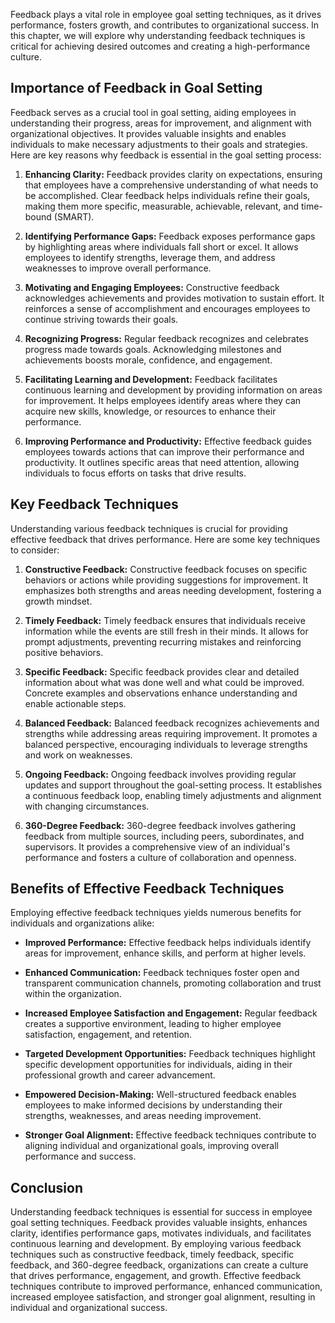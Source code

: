 
Feedback plays a vital role in employee goal setting techniques, as it drives performance, fosters growth, and contributes to organizational success. In this chapter, we will explore why understanding feedback techniques is critical for achieving desired outcomes and creating a high-performance culture.

**Importance of Feedback in Goal Setting**
------------------------------------------

Feedback serves as a crucial tool in goal setting, aiding employees in understanding their progress, areas for improvement, and alignment with organizational objectives. It provides valuable insights and enables individuals to make necessary adjustments to their goals and strategies. Here are key reasons why feedback is essential in the goal setting process:

1. **Enhancing Clarity:** Feedback provides clarity on expectations, ensuring that employees have a comprehensive understanding of what needs to be accomplished. Clear feedback helps individuals refine their goals, making them more specific, measurable, achievable, relevant, and time-bound (SMART).

2. **Identifying Performance Gaps:** Feedback exposes performance gaps by highlighting areas where individuals fall short or excel. It allows employees to identify strengths, leverage them, and address weaknesses to improve overall performance.

3. **Motivating and Engaging Employees:** Constructive feedback acknowledges achievements and provides motivation to sustain effort. It reinforces a sense of accomplishment and encourages employees to continue striving towards their goals.

4. **Recognizing Progress:** Regular feedback recognizes and celebrates progress made towards goals. Acknowledging milestones and achievements boosts morale, confidence, and engagement.

5. **Facilitating Learning and Development:** Feedback facilitates continuous learning and development by providing information on areas for improvement. It helps employees identify areas where they can acquire new skills, knowledge, or resources to enhance their performance.

6. **Improving Performance and Productivity:** Effective feedback guides employees towards actions that can improve their performance and productivity. It outlines specific areas that need attention, allowing individuals to focus efforts on tasks that drive results.

**Key Feedback Techniques**
---------------------------

Understanding various feedback techniques is crucial for providing effective feedback that drives performance. Here are some key techniques to consider:

1. **Constructive Feedback:** Constructive feedback focuses on specific behaviors or actions while providing suggestions for improvement. It emphasizes both strengths and areas needing development, fostering a growth mindset.

2. **Timely Feedback:** Timely feedback ensures that individuals receive information while the events are still fresh in their minds. It allows for prompt adjustments, preventing recurring mistakes and reinforcing positive behaviors.

3. **Specific Feedback:** Specific feedback provides clear and detailed information about what was done well and what could be improved. Concrete examples and observations enhance understanding and enable actionable steps.

4. **Balanced Feedback:** Balanced feedback recognizes achievements and strengths while addressing areas requiring improvement. It promotes a balanced perspective, encouraging individuals to leverage strengths and work on weaknesses.

5. **Ongoing Feedback:** Ongoing feedback involves providing regular updates and support throughout the goal-setting process. It establishes a continuous feedback loop, enabling timely adjustments and alignment with changing circumstances.

6. **360-Degree Feedback:** 360-degree feedback involves gathering feedback from multiple sources, including peers, subordinates, and supervisors. It provides a comprehensive view of an individual's performance and fosters a culture of collaboration and openness.

**Benefits of Effective Feedback Techniques**
---------------------------------------------

Employing effective feedback techniques yields numerous benefits for individuals and organizations alike:

* **Improved Performance:** Effective feedback helps individuals identify areas for improvement, enhance skills, and perform at higher levels.

* **Enhanced Communication:** Feedback techniques foster open and transparent communication channels, promoting collaboration and trust within the organization.

* **Increased Employee Satisfaction and Engagement:** Regular feedback creates a supportive environment, leading to higher employee satisfaction, engagement, and retention.

* **Targeted Development Opportunities:** Feedback techniques highlight specific development opportunities for individuals, aiding in their professional growth and career advancement.

* **Empowered Decision-Making:** Well-structured feedback enables employees to make informed decisions by understanding their strengths, weaknesses, and areas needing improvement.

* **Stronger Goal Alignment:** Effective feedback techniques contribute to aligning individual and organizational goals, improving overall performance and success.

**Conclusion**
--------------

Understanding feedback techniques is essential for success in employee goal setting techniques. Feedback provides valuable insights, enhances clarity, identifies performance gaps, motivates individuals, and facilitates continuous learning and development. By employing various feedback techniques such as constructive feedback, timely feedback, specific feedback, and 360-degree feedback, organizations can create a culture that drives performance, engagement, and growth. Effective feedback techniques contribute to improved performance, enhanced communication, increased employee satisfaction, and stronger goal alignment, resulting in individual and organizational success.
